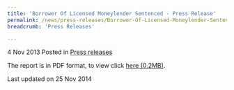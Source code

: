 ```yaml
---
title: 'Borrower Of Licensed Moneylender Sentenced - Press Release'
permalink: /news/press-releases/Borrower-Of-Licensed-Moneylender-Sentenced-Press-Release
breadcrumb: 'Press Releases'

---
```




4 Nov 2013 Posted in [Press releases](/news/press-releases)

The report is in PDF format, to view click [here (0.2MB)](/files/news/press-releases/2013/11/PressReleaseBorrowerLicensedMoneylenderSentenced.pdf).

<p class="right-side-updated">Last updated on 25 Nov 2014</p>
